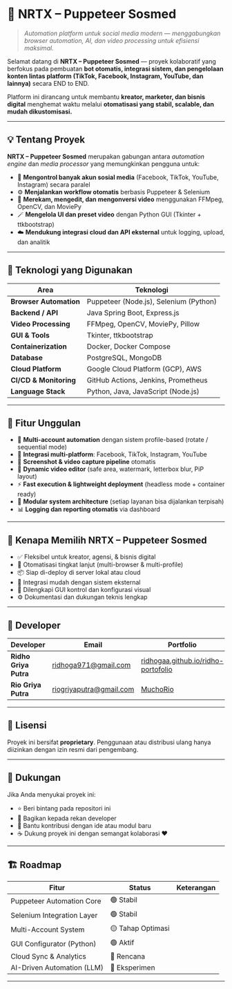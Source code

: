 # 🤖 NRTX – Puppeteer Sosmed

> *Automation platform untuk social media modern — menggabungkan browser automation, AI, dan video processing untuk efisiensi maksimal.*

Selamat datang di **NRTX – Puppeteer Sosmed** — proyek kolaboratif yang berfokus pada pembuatan **bot otomatis, integrasi sistem, dan pengelolaan konten lintas platform (TikTok, Facebook, Instagram, YouTube, dan lainnya)** secara END to END.

Platform ini dirancang untuk membantu **kreator, marketer, dan bisnis digital** menghemat waktu melalui **otomatisasi yang stabil, scalable, dan mudah dikustomisasi.**

---

## 💡 Tentang Proyek

**NRTX – Puppeteer Sosmed** merupakan gabungan antara *automation engine* dan *media processor* yang memungkinkan pengguna untuk:

* 🧠 **Mengontrol banyak akun sosial media** (Facebook, TikTok, YouTube, Instagram) secara paralel
* ⚙️ **Menjalankan workflow otomatis** berbasis Puppeteer & Selenium
* 🎥 **Merekam, mengedit, dan mengonversi video** menggunakan FFMpeg, OpenCV, dan MoviePy
* 🪄 **Mengelola UI dan preset video** dengan Python GUI (Tkinter + ttkbootstrap)
* ☁️ **Mendukung integrasi cloud dan API eksternal** untuk logging, upload, dan analitik

---

## 🔌 Teknologi yang Digunakan

| Area                   | Teknologi                              |
| ---------------------- | -------------------------------------- |
| **Browser Automation** | Puppeteer (Node.js), Selenium (Python) |
| **Backend / API**      | Java Spring Boot, Express.js           |
| **Video Processing**   | FFMpeg, OpenCV, MoviePy, Pillow        |
| **GUI & Tools**        | Tkinter, ttkbootstrap                  |
| **Containerization**   | Docker, Docker Compose                 |
| **Database**           | PostgreSQL, MongoDB                    |
| **Cloud Platform**     | Google Cloud Platform (GCP), AWS       |
| **CI/CD & Monitoring** | GitHub Actions, Jenkins, Prometheus    |
| **Language Stack**     | Python, Java, JavaScript (Node.js)     |

---

## 🧠 Fitur Unggulan

* 🔁 **Multi-account automation** dengan sistem profile-based (rotate / sequential mode)
* 📱 **Integrasi multi-platform**: Facebook, TikTok, Instagram, YouTube
* 📸 **Screenshot & video capture pipeline** otomatis
* 🎨 **Dynamic video editor** (safe area, watermark, letterbox blur, PiP layout)
* ⚡ **Fast execution & lightweight deployment** (headless mode + container ready)
* 🧩 **Modular system architecture** (setiap layanan bisa dijalankan terpisah)
* 📊 **Logging dan reporting otomatis** via dashboard

---

## 💼 Kenapa Memilih NRTX – Puppeteer Sosmed

* ✅ Fleksibel untuk kreator, agensi, & bisnis digital
* 🧠 Otomatisasi tingkat lanjut (multi-browser & multi-profile)
* 📦 Siap di-deploy di server lokal atau cloud
* 🔗 Integrasi mudah dengan sistem eksternal
* 🧰 Dilengkapi GUI kontrol dan konfigurasi visual
* ⚙️ Dokumentasi dan dukungan teknis lengkap

---

## 🪪 Developer

| Developer             | Email                                                     | Portfolio                                                                           | GitHub                                   |
| --------------------- | --------------------------------------------------------- | ----------------------------------------------------------------------------------- | ---------------------------------------- |
| **Ridho Griya Putra** | [ridhoga971@gmail.com](mailto:ridhoga971@gmail.com)       | [ridhogaa.github.io/ridho-portofolio](https://ridhogaa.github.io/ridho-portofolio/) | [@ridhogaa](https://github.com/ridhogaa) |
| **Rio Griya Putra**   | [riogriyaputra@gmail.com](mailto:riogriyaputra@gmail.com) | [MuchoRio](https://muchorio.github.io)                                              | [@MuchoRio](https://github.com/MuchoRio) |

---

## 🪪 Lisensi

Proyek ini bersifat **proprietary**.
Penggunaan atau distribusi ulang hanya diizinkan dengan izin resmi dari pengembang.

---

## 🌟 Dukungan

Jika Anda menyukai proyek ini:

* ⭐ Beri bintang pada repositori ini
* 🔄 Bagikan kepada rekan developer
* 💬 Bantu kontribusi dengan ide atau modul baru
* ☕ Dukung proyek ini dengan semangat kolaborasi ❤️

---

## 🏗️ Roadmap

| Fitur                      | Status            | Keterangan |
| -------------------------- | ----------------- | ---------- |
| Puppeteer Automation Core  | 🟢 Stabil         |            |
| Selenium Integration Layer | 🟢 Stabil         |            |
| Multi-Account System       | 🟡 Tahap Optimasi |            |
| GUI Configurator (Python)  | 🟢 Aktif          |            |
| Cloud Sync & Analytics     | 🔵 Rencana        |            |
| AI-Driven Automation (LLM) | 🔵 Eksperimen     |            |

---
